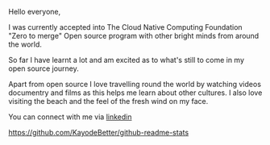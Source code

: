 Hello everyone,

I was currently accepted into The Cloud Native Computing Foundation "Zero to merge" Open source program with other bright minds from around the world. 

So far I have learnt a lot and am excited as to what's still to come in my open source journey. 

Apart from open source I love travelling round the world by watching videos documentry and films as this helps me learn about other cultures. I also love visiting 
the beach and the feel of the fresh wind on my face.

You can connect with me via [linkedin](https://www.linkedin.com/in/kayode-better) 


https://github.com/KayodeBetter/github-readme-stats


